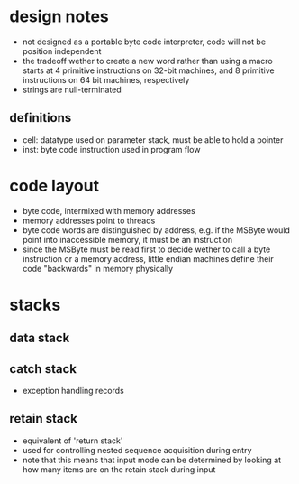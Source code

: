 # design notes
- not designed as a portable byte code interpreter, code will not be position independent
- the tradeoff wether to create a new word rather than using a macro
  starts at 4 primitive instructions on 32-bit machines, and 8 primitive instructions on 64 bit machines, respectively
- strings are null-terminated

## definitions ##
- cell: datatype used on parameter stack, must be able to hold a pointer
- inst: byte code instruction used in program flow

# code layout #
- byte code, intermixed with memory addresses
- memory addresses point to threads
- byte code words are distinguished by address, e.g. if the MSByte would
  point into inaccessible memory, it must be an instruction
- since the MSByte must be read first to decide wether to call a
  byte instruction or a memory address, little endian machines define
  their code "backwards" in memory physically

# stacks #

## data stack ##

## catch stack ##
- exception handling records
## retain stack ##
- equivalent of 'return stack'
- used for controlling nested sequence acquisition during entry
- note that this means that input mode can be determined by looking at
  how many items are on the retain stack during input

